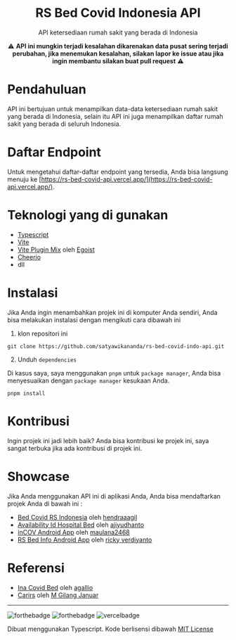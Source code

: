 <div align="center">
<h1>RS Bed Covid Indonesia API</h1>

<p>API ketersediaan rumah sakit yang berada di Indonesia</p>
⚠ <b>API ini mungkin terjadi kesalahan dikarenakan data pusat sering terjadi perubahan, jika menemukan kesalahan, silakan lapor ke issue atau jika ingin membantu silakan buat pull request</b> ⚠
</div>


# Pendahuluan
API ini bertujuan untuk menampilkan data-data ketersediaan rumah sakit yang berada di Indonesia, selain itu API ini juga menampilkan daftar rumah sakit yang berada di seluruh Indonesia.

# Daftar Endpoint
Untuk mengetahui daftar-daftar endpoint yang tersedia, Anda bisa langsung menuju ke [https://rs-bed-covid-api.vercel.app/](https://rs-bed-covid-api.vercel.app/).

# Teknologi yang di gunakan
* [Typescript](https://www.typescriptlang.org/)
* [Vite](https://vitejs.dev)
* [Vite Plugin Mix](https://github.com/egoist/vite-plugin-mix) oleh [Egoist](https://github.com/egoist/)
* [Cheerio](https://cheerio.js.org/)
* dll

# Instalasi

Jika Anda ingin menambahkan projek ini di komputer Anda sendiri, Anda bisa melakukan instalasi dengan mengikuti cara dibawah ini

1. klon repositori ini

```
git clone https://github.com/satyawikananda/rs-bed-covid-indo-api.git
```

2. Unduh `dependencies`

Di kasus saya, saya menggunakan `pnpm` untuk `package manager`, Anda bisa menyesuaikan dengan `package manager` kesukaan Anda.

```
pnpm install
```

# Kontribusi

Ingin projek ini jadi lebih baik? Anda bisa kontribusi ke projek ini, saya sangat terbuka jika ada kontribusi di projek ini.


# Showcase

Jika Anda menggunakan API ini di aplikasi Anda, Anda bisa mendaftarkan projek Anda di bawah ini :

* [Bed Covid RS Indonesia](https://github.com/hendraaagil/bed-covid-rs-indo) oleh [hendraaagil](https://github.com/hendraaagil)
* [Availability Id Hospital Bed](https://github.com/ajiyudhanto/availability-id-hospital-bed) oleh [ajiyudhanto](https://github.com/ajiyudhanto)
* [inCOV Android App](https://github.com/maulana2468/inCOV) oleh [maulana2468](https://github.com/maulana2468)
* [RS Bed Info Android App](https://github.com/rickyricko302/RS-Bed-Info-Android-App) oleh [ricky verdiyanto](https://github.com/rickyricko302)

# Referensi

* [Ina Covid Bed](https://github.com/agallio/ina-covid-bed) oleh [agallio](https://github.com/agallio)
* [Carirs](https://github.com/mgilangjanuar/carirs) oleh [M Gilang Januar](https://github.com/mgilangjanuar)

---

![forthebadge](https://forthebadge.com/images/badges/built-with-love.svg)
![forthebadge](https://forthebadge.com/images/badges/made-with-typescript.svg)
![vercelbadge](https://www.datocms-assets.com/31049/1618983297-powered-by-vercel.svg)

Dibuat menggunakan Typescript. Kode berlisensi dibawah [MIT License](https://raw.githubusercontent.com/satyawikananda/rs-bed-covid-indo-api/main/LICENSE)
